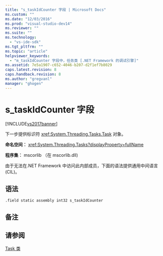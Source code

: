 ```yaml
---
title: "s_taskIdCounter 字段 | Microsoft Docs"
ms.custom: ""
ms.date: "12/03/2016"
ms.prod: "visual-studio-dev14"
ms.reviewer: ""
ms.suite: ""
ms.technology: 
  - "vs-ide-sdk"
ms.tgt_pltfrm: ""
ms.topic: "article"
helpviewer_keywords: 
  - "m_taskIdCounter 字段中，任务类 [.NET Framework 的调试引擎]"
ms.assetid: 7e5a1907-c652-4046-b207-d2f1ef7b8029
caps.latest.revision: 8
caps.handback.revision: 8
ms.author: "gregvanl"
manager: "ghogen"
---
```

# s_taskIdCounter 字段
[!INCLUDE[vs2017banner](../../code-quality/includes/vs2017banner.md)]

下一步提供标识符 <xref:System.Threading.Tasks.Task> 对象。  
  
 **命名空间︰** <xref:System.Threading.Tasks?displayProperty=fullName>  
  
 **程序集︰** mscorlib （在 mscorlib.dll\)  
  
 由于无法在.NET Framework 中访问此内部成员，下面的语法提供通用中间语言 \(CIL\)。  
  
## 语法  
  
```  
.field static assembly int32 s_taskIdCounter  
```  
  
## 备注  
  
## 请参阅  
 [Task 类](../../extensibility/debugger/task-class-internal-members.md)